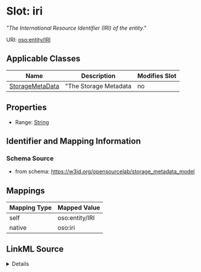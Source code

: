 

# Slot: iri


_"The International Resource Identifier (IRI) of the entity."_





URI: [oso:entity/IRI](http://w3id.org/oso/entity/IRI)



<!-- no inheritance hierarchy -->





## Applicable Classes

| Name | Description | Modifies Slot |
| --- | --- | --- |
| [StorageMetaData](StorageMetaData.md) | "The Storage Metadata |  no  |







## Properties

* Range: [String](String.md)





## Identifier and Mapping Information







### Schema Source


* from schema: https://w3id.org/opensourcelab/storage_metadata_model




## Mappings

| Mapping Type | Mapped Value |
| ---  | ---  |
| self | oso:entity/IRI |
| native | oso:iri |




## LinkML Source

<details>
```yaml
name: iri
description: '"The International Resource Identifier (IRI) of the entity."'
from_schema: https://w3id.org/opensourcelab/storage_metadata_model
rank: 1000
slot_uri: oso:entity/IRI
alias: iri
domain_of:
- StorageMetaData
range: string
required: false

```
</details>